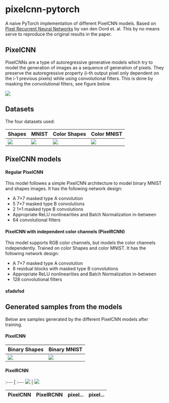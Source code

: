 # pixelcnn-pytorch
A naive PyTorch implementation of different PixelCNN models. 
Based on [Pixel Recurrent Neural Networks](https://arxiv.org/abs/1601.06759) by van den Oord et. al.
This by no means serve to reproduce the original results in the paper.

## PixelCNN
PixelCNNs are a type of autoregressive generative models which try to model the generation of images as a sequence of generation of pixels.
They preserve the autoregressive property (i-th output pixel only dependent on the i-1 previous pixels) while using convolutional filters.
This is done by masking the convolutional filters, see figure below.

![](https://i.imgur.com/JPUlGQP.png)

## Datasets
The four datasets used:

Shapes | MNIST | Color Shapes | Color MNIST
:--- | :--- | :--- | :--- 
![](https://i.imgur.com/4iU3eDY.png) | ![](https://i.imgur.com/mlO1TuB.png) | ![](https://i.imgur.com/F23XE4t.png) | ![](https://i.imgur.com/bvtHHQm.png)


## PixelCNN models
#### Regular PixelCNN
This model followes a simple PixelCNN architecture to model binary MNIST and shapes images. 
It has the following network design: 
- A  7×7  masked type A convolution
- 5  7×7  masked type B convolutions
- 2  1×1  masked type B convolutions
- Appropriate ReLU nonlinearities and Batch Normalization in-between
- 64 convolutional filters

#### PixelCNN with independent color channels (PixelRCNN)
This model supports RGB color channels, but models the color channels independently.
Trained on color Shapes and color MNIST.
It has the following network design:
- A 7×7  masked type A convolution
- 8 residual blocks with masked type B convolutions
- Appropriate ReLU nonlinearities and Batch Normalization in-between
- 128 convolutional filters

#### sfadsfsd



## Generated samples from the models
Below are samples generated by the different PixelCNN models after training.
#### PixelCNN

Binary Shapes | Binary MNIST 
:--- | :--- 
 ![](https://i.imgur.com/vV7OM3T.png) | ![](https://i.imgur.com/ZLmO1CK.png)
 
 
 #### PixelRCNN
 :--- | :--- 
 ![](https://i.imgur.com/FJxxt1l.png) |  ![](https://i.imgur.com/4tp9mF6.png)


PixelCNN | PixelRCNN | pixel... | pixel...  
:--- | :--- | :--- | :--- 

